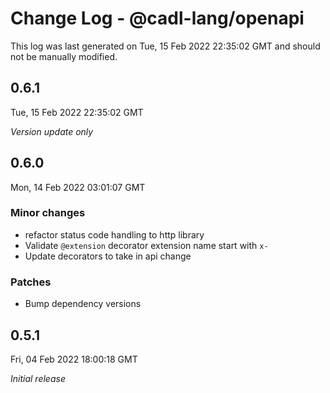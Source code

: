 # Change Log - @cadl-lang/openapi

This log was last generated on Tue, 15 Feb 2022 22:35:02 GMT and should not be manually modified.

## 0.6.1
Tue, 15 Feb 2022 22:35:02 GMT

_Version update only_

## 0.6.0
Mon, 14 Feb 2022 03:01:07 GMT

### Minor changes

- refactor status code handling to http library
- Validate `@extension` decorator extension name start with `x-`
- Update decorators to take in api change

### Patches

- Bump dependency versions

## 0.5.1
Fri, 04 Feb 2022 18:00:18 GMT

_Initial release_

